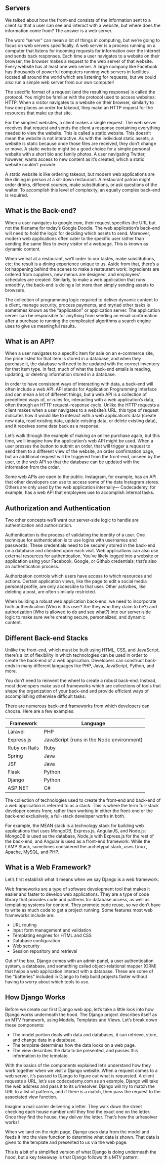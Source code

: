 ## Servers

We talked about how the front-end consists of the information sent to a client so that a user can see and interact with a website, but where does the information come from? The answer is a web server.

The word “server” can mean a lot of things in computing, but we’re going to focus on web servers specifically. A web server is a process running on a computer that listens for incoming requests for information over the internet and sends back responses. Each time a user navigates to a website on their browser, the browser makes a request to the web server of that website. Every website has at least one web server. A large company like Facebook has thousands of powerful computers running web servers in facilities located all around the world which are listening for requests, but we could also run a simple web server from our own computer!

The specific format of a request (and the resulting response) is called the protocol. You might be familiar with the protocol used to access websites: HTTP. When a visitor navigates to a website on their browser, similarly to how one places an order for takeout, they make an HTTP request for the resources that make up that site.

For the simplest websites, a client makes a single request. The web server receives that request and sends the client a response containing everything needed to view the website. This is called a static website. This doesn’t mean the website is not interactive. As with the individual static assets, a website is static because once those files are received, they don’t change or move. A static website might be a good choice for a simple personal website with a short bio and family photos. A user navigating Twitter, however, wants access to new content as it’s created, which a static website couldn’t provide.

A static website is like ordering takeout, but modern web applications are like dining in person at a sit-down restaurant. A restaurant patron might order drinks, different courses, make substitutions, or ask questions of the waiter. To accomplish this level of complexity, an equally complex back-end is required.

## What is the Back-end?

When a user navigates to google.com, their request specifies the URL but not the filename for today’s Google Doodle. The web application’s back-end will need to hold the logic for deciding which assets to send. Moreover, modern web applications often cater to the specific user rather than sending the same files to every visitor of a webpage. This is known as dynamic content.

When we eat at a restaurant, we’ll order to our tastes, make substitutions, etc; the result is a dining experience unique to us. Aside from that, there’s a lot happening behind the scenes to make a restaurant work: ingredients are ordered from suppliers, new menus are designed, and employees’ schedules are created. Similarly, to make a web application that runs smoothly, the back-end is doing a lot more than simply sending assets to browsers.

The collection of programming logic required to deliver dynamic content to a client, manage security, process payments, and myriad other tasks is sometimes known as the “application” or application server. The application server can be responsible for anything from sending an email confirmation after a purchase to running the complicated algorithms a search engine uses to give us meaningful results.

## What is an API?

When a user navigates to a specific item for sale on an e-commerce site, the price listed for that item is stored in a database, and when they purchase it, the database will need to be updated with the correct inventory for that item type. In fact, much of what the back-end entails is reading, updating, or deleting information stored in a database.

In order to have consistent ways of interacting with data, a back-end will often include a web API. API stands for Application Programming Interface and can mean a lot of different things, but a web API is a collection of predefined ways of, or rules for, interacting with a web application’s data, often through an HTTP request-response cycle. Unlike the HTTP requests a client makes when a user navigates to a website’s URL, this type of request indicates how it would like to interact with a web application’s data (create new data, read existing data, update existing data, or delete existing data), and it receives some data back as a response.

Let’s walk through the example of making an online purchase again, but this time, we’ll imagine how the application’s web API might be used. When a user presses the button to submit an order, that will trigger a request to send them to a different view of the website, an order confirmation page, but an additional request will be triggered from the front-end, unseen by the user, to the web API so that the database can be updated with the information from the order.

Some web APIs are open to the public. Instagram, for example, has an API that other developers can use to access some of the data Instagram stores. Others are only used by the web application internally— Codecademy, for example, has a web API that employees use to accomplish internal tasks.

## Authorization and Authentication

Two other concepts we’ll want our server-side logic to handle are authentication and authorization.

Authentication is the process of validating the identity of a user. One technique for authentication is to use logins with usernames and passwords. These credentials need to be securely stored in the back-end on a database and checked upon each visit. Web applications can also use external resources for authentication. You’ve likely logged into a website or application using your Facebook, Google, or Github credentials; that’s also an authentication process.

Authorization controls which users have access to which resources and actions. Certain application views, like the page to edit a social media personal profile, are only accessible to that user. Other activities, like deleting a post, are often similarly restricted.

When building a robust web application back-end, we need to incorporate both authentication (Who is this user? Are they who they claim to be?) and authorization (Who is allowed to do and see what?) into our server-side logic to make sure we’re creating secure, personalized, and dynamic content.

##  Different Back-end Stacks

Unlike the front-end, which must be built using HTML, CSS, and JavaScript, there’s a lot of flexibility in which technologies can be used in order to create the back-end of a web application. Developers can construct back-ends in many different languages like PHP, Java, JavaScript, Python, and more.

You don’t need to reinvent the wheel to create a robust back-end. Instead, most developers make use of frameworks which are collections of tools that shape the organization of your back-end and provide efficient ways of accomplishing otherwise difficult tasks.

There are numerous back-end frameworks from which developers can choose. Here are a few examples:

| Framework |	Language |
| --- | --- |
| Laravel |	PHP |
| Express.js |	JavaScript (runs in the Node environment) |
| Ruby on Rails |	Ruby |
| Spring |	Java |
| JSF |	Java |
| Flask |	Python |
| Django |	Python |
| ASP.NET |	C# |

The collection of technologies used to create the front-end and back-end of a web application is referred to as a stack. This is where the term full-stack developer comes from; rather than working in either the front-end or the back-end exclusively, a full-stack developer works in both.

For example, the MEAN stack is a technology stack for building web applications that uses MongoDB, Express.js, AngularJS, and Node.js: MongoDB is used as the database, Node.js with Express.js for the rest of the back-end, and Angular is used as a front-end framework. While the LAMP Stack, sometimes considered the archetypal stack, uses Linux, Apache, MySQL, and PHP.

## What is a Web Framework?

Let’s first establish what it means when we say Django is a web framework.

Web frameworks are a type of software development tool that makes it easier and faster to develop web applications. They are a type of code library that provides code and patterns for database access, as well as templating systems for content. They promote code reuse, so we don’t have to write as much code to get a project running. Some features most web frameworks include are:

   + URL routing
   + Input form management and validation
   + Templating engines for HTML and CSS
   + Database configuration
   + Web security
   + Session repository and retrieval

Out of the box, Django comes with an admin panel, a user authentication system, a database, and something called object-relational mapper (ORM) that helps a web application interact with a database. These are some of the “batteries” included in Django to help build projects faster without having to worry about which tools to use.



## How Django Works

Before we create our first Django web app, let’s take a little look into how Django works underneath the hood. The Django project describes itself as an MTV framework, using Models, Templates and Views. Let’s break down these components:

   + The model portion deals with data and databases, it can retrieve, store, and change data in a database.
   + The template determines how the data looks on a web page.
   + The view describes the data to be presented, and passes this information to the template.

With the basics of the components explained let’s understand how they work together when we visit a Django website. When a request comes to a web server, it’s passed to Django to figure out what is requested. A client requests a URL, let’s use codecademy.com as an example, Django will take the web address and pass it to its urlresolver. Django will try to match the URL to a list of patterns, and if there is a match, then pass the request to the associated view function.

Imagine a mail carrier delivering a letter. They walk down the street checking each house number until they find the exact one on the letter. Once they find the house, they deliver the letter. That’s how the urlresolver works!

When we land on the right page, Django uses data from the model and feeds it into the view function to determine what data is shown. That data is given to the template and presented to us via the web page.

This is a bit of a simplified version of what Django is doing underneath the hood, but a key takeaway is that Django follows this MTV pattern.
